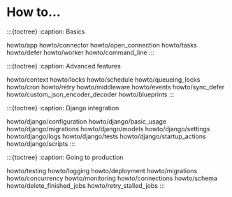 # How to...

:::{toctree}
:caption: Basics

howto/app
howto/connector
howto/open_connection
howto/tasks
howto/defer
howto/worker
howto/command_line
:::

:::{toctree}
:caption: Advanced features

howto/context
howto/locks
howto/schedule
howto/queueing_locks
howto/cron
howto/retry
howto/middleware
howto/events
howto/sync_defer
howto/custom_json_encoder_decoder
howto/blueprints
:::

:::{toctree}
:caption: Django integration

howto/django/configuration
howto/django/basic_usage
howto/django/migrations
howto/django/models
howto/django/settings
howto/django/logs
howto/django/tests
howto/django/startup_actions
howto/django/scripts
:::

:::{toctree}
:caption: Going to production

howto/testing
howto/logging
howto/deployment
howto/migrations
howto/concurrency
howto/monitoring
howto/connections
howto/schema
howto/delete_finished_jobs
howto/retry_stalled_jobs
:::
